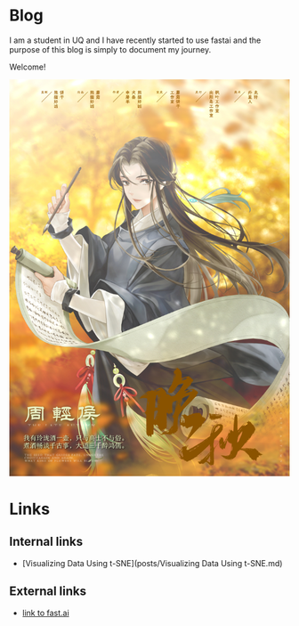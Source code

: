 
# Blog
I am a student in UQ and I have recently started to use fastai and the purpose of this blog is simply to document my journey.

Welcome!

![Profile](images/zhou.jpg)

# Links
## Internal links
* [Visualizing Data Using t-SNE](posts/Visualizing Data Using t-SNE.md)


## External links
* [link to fast.ai](https://www.fast.ai)
